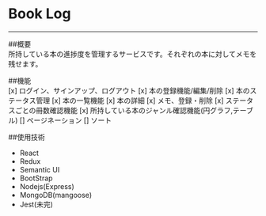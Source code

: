 # Book Log  
***
##概要  
所持している本の進捗度を管理するサービスです。それぞれの本に対してメモを残せます。

##機能  
[x] ログイン、サインアップ、ログアウト
[x] 本の登録機能/編集/削除
[x] 本のステータス管理
[x] 本の一覧機能
[x] 本の詳細
[x] メモ、登録・削除
[x] ステータスごとの冊数確認機能
[x] 所持している本のジャンル確認機能(円グラフ,テーブル)
[] ページネーション
[] ソート

##使用技術
- React
- Redux
- Semantic UI
- BootStrap
- Nodejs(Express)
- MongoDB(mangoose)
- Jest(未完)